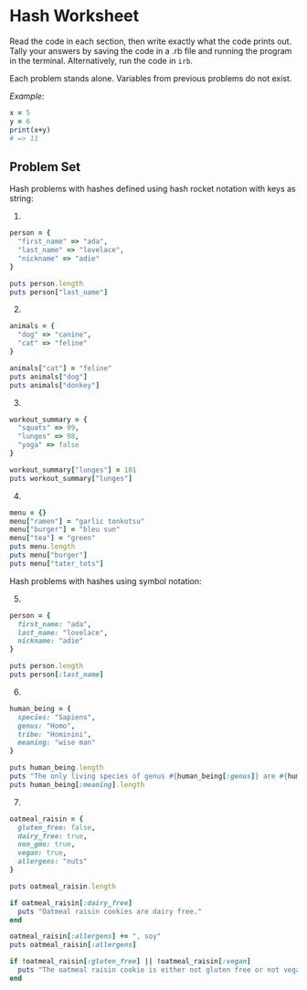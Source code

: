 # Hash Worksheet

Read the code in each section, then write exactly what the code prints out. Tally your answers by saving the code in a .rb file and running the program in the terminal. Alternatively, run the code in `irb`.

Each problem stands alone. Variables from previous problems do not exist.

*Example:*
```ruby
x = 5
y = 6
print(x+y)
# => 11
```
## Problem Set
Hash problems with hashes defined using hash rocket notation with keys as string:

1.
```ruby
person = {
  "first_name" => "ada",
  "last_name" => "lovelace",
  "nickname" => "adie"
}

puts person.length
puts person["last_name"]
```

2.
```ruby
animals = {
  "dog" => "canine",
  "cat" => "feline"
}

animals["cat"] = "feline"
puts animals["dog"]
puts animals["donkey"]
```

3.
```ruby
workout_summary = {
  "squats" => 99,
  "lunges" => 98,
  "yoga" => false
}

workout_summary["lunges"] = 101
puts workout_summary["lunges"]
```

4.
```ruby
menu = {}
menu["ramen"] = "garlic tonkotsu"
menu["burger"] = "bleu sun"
menu["tea"] = "green"
puts menu.length
puts menu["burger"]
puts menu["tater_tots"]
```

Hash problems with hashes using symbol notation:

5.
```ruby
person = {
  first_name: "ada",
  last_name: "lovelace",
  nickname: "adie"
}

puts person.length
puts person[:last_name]
```

6.
```ruby
human_being = {
  species: "Sapiens",
  genus: "Homo",
  tribe: "Hominini",
  meaning: "wise man"
}

puts human_being.length
puts "The only living species of genus #{human_being[:genus]} are #{human_being[:species]}."
puts human_being[:meaning].length
```

7.
```ruby
oatmeal_raisin = {
  gluten_free: false,
  dairy_free: true,
  non_gmo: true,
  vegan: true,
  allergens: "nuts"
}

puts oatmeal_raisin.length

if oatmeal_raisin[:dairy_free]
  puts "Oatmeal raisin cookies are dairy free."
end

oatmeal_raisin[:allergens] += ", soy"
puts oatmeal_raisin[:allergens]

if !oatmeal_raisin[:gluten_free] || !oatmeal_raisin[:vegan]
  puts "The oatmeal raisin cookie is either not gluten free or not vegan."
end
```
